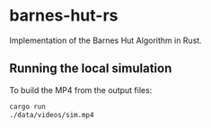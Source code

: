 # barnes-hut-rs

Implementation of the Barnes Hut Algorithm in Rust.

## Running the local simulation

To build the MP4 from the output files:

```sh
cargo run
./data/videos/sim.mp4
```

